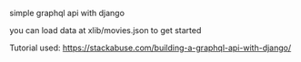 simple graphql api with django

you can load data at xlib/movies.json to get started

Tutorial used:
https://stackabuse.com/building-a-graphql-api-with-django/
